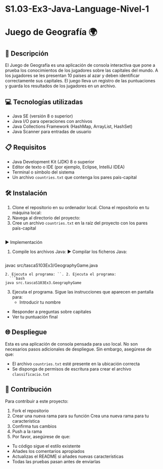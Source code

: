 # S1.03-Ex3-Java-Language-Nivel-1
# Juego de Geografía  🌍

## 📄 Descripción
El Juego de Geografía es una aplicación de consola interactiva que pone a prueba los conocimientos de los jugadores sobre las capitales del mundo. A los jugadores se les presentan 10 países al azar y deben identificar correctamente sus capitales. El juego lleva un registro de las puntuaciones y guarda los resultados de los jugadores en un archivo.

## 💻 Tecnologías utilizadas
- Java SE (versión 8 o superior)
- Java I/O para operaciones con archivos
- Java Collections Framework (HashMap, ArrayList, HashSet)
- Java Scanner para entradas de usuario

## 📋 Requisitos
- Java Development Kit (JDK) 8 o superior
- Editor de texto o IDE (por ejemplo, Eclipse, IntelliJ IDEA)
- Terminal o símbolo del sistema
- Un archivo `countries.txt` que contenga los pares país-capital

## 🛠️ Instalación
1. Clone el repositorio en su ordenador local. Clona el repositorio en tu máquina local:
 2. Navega al directorio del proyecto:
   3. Cree un archivo `countries.txt` en la raíz del proyecto con los pares país-capital
 ## 

 ▶️ Implementación
1. Compile los archivos Java: ▶️ Compilar los ficheros Java:
   ```bash
 javac src/tascaS103Ex3/GeographyGame.java
 ```
2. Ejecuta el programa: ``. 2. Ejecuta el programa:
   ```bash
 java src.tascaS103Ex3.GeographyGame
 ```
3. Ejecuta el programa. Sigue las instrucciones que aparecen en pantalla para:
   -  Introducir tu nombre
 - Responder a preguntas sobre capitales
 - Ver tu puntuación final

## 🌐 Despliegue
Esta es una aplicación de consola pensada para uso local. No son necesarios pasos adicionales de despliegue. Sin embargo, asegúrese de que:
-  El archivo `countries.txt` esté presente en la ubicación correcta
- Se disponga de permisos de escritura para crear el archivo `classificacio.txt`

## 🤝 Contribución
Para contribuir a este proyecto:
1. Fork el repositorio
2. Crear una nueva rama para su función Crea una nueva rama para tu característica
3. Confirma tus cambios
4. Push a la rama
5. Por favor, asegúrese de que:
-  Tu código sigue el estilo existente
- Añades los comentarios apropiados
- Actualizas el README si añades nuevas características
- Todas las pruebas pasan antes de enviarlas
